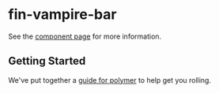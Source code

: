 fin-vampire-bar
================

See the [component page](http://datamadic.github.io/fin-vampire-bar/components/fin-vampire-bar) for more information.

## Getting Started

We've put together a [guide for polymer](http://www.polymer-project.org) to help get you rolling.
